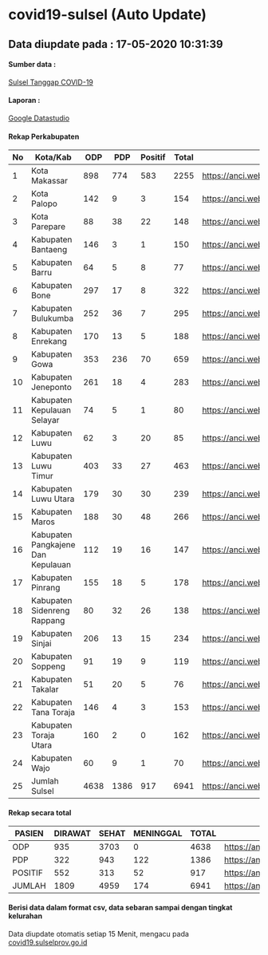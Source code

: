 
# covid19-sulsel (Auto Update)

## Data diupdate pada : 17-05-2020 10:31:39

#### Sumber data :
[Sulsel Tanggap COVID-19](https://covid19.sulselprov.go.id)

#### Laporan :
[Google Datastudio](https://datastudio.google.com/s/jythWGc1j4w)

#### Rekap Perkabupaten 
|No|Kota/Kab|ODP|PDP|Positif|Total|Link|
| --- | --- | --- | --- | --- | --- | --- |
|1|Kota Makassar|898|774|583|2255|https://anci.web.id/cor/kota_makassar|
|2|Kota Palopo|142|9|3|154|https://anci.web.id/cor/kota_palopo|
|3|Kota Parepare|88|38|22|148|https://anci.web.id/cor/kota_parepare|
|4|Kabupaten Bantaeng|146|3|1|150|https://anci.web.id/cor/kabupaten_bantaeng|
|5|Kabupaten Barru|64|5|8|77|https://anci.web.id/cor/kabupaten_barru|
|6|Kabupaten Bone|297|17|8|322|https://anci.web.id/cor/kabupaten_bone|
|7|Kabupaten Bulukumba|252|36|7|295|https://anci.web.id/cor/kabupaten_bulukumba|
|8|Kabupaten Enrekang|170|13|5|188|https://anci.web.id/cor/kabupaten_enrekang|
|9|Kabupaten Gowa|353|236|70|659|https://anci.web.id/cor/kabupaten_gowa|
|10|Kabupaten Jeneponto|261|18|4|283|https://anci.web.id/cor/kabupaten_jeneponto|
|11|Kabupaten Kepulauan Selayar|74|5|1|80|https://anci.web.id/cor/kabupaten_kepulauan_selayar|
|12|Kabupaten Luwu|62|3|20|85|https://anci.web.id/cor/kabupaten_luwu|
|13|Kabupaten Luwu Timur|403|33|27|463|https://anci.web.id/cor/kabupaten_luwu_timur|
|14|Kabupaten Luwu Utara|179|30|30|239|https://anci.web.id/cor/kabupaten_luwu_utara|
|15|Kabupaten Maros|188|30|48|266|https://anci.web.id/cor/kabupaten_maros|
|16|Kabupaten Pangkajene Dan Kepulauan|112|19|16|147|https://anci.web.id/cor/kabupaten_pangkajene_dan_kepulauan|
|17|Kabupaten Pinrang|155|18|5|178|https://anci.web.id/cor/kabupaten_pinrang|
|18|Kabupaten Sidenreng Rappang|80|32|26|138|https://anci.web.id/cor/kabupaten_sidenreng_rappang|
|19|Kabupaten Sinjai|206|13|15|234|https://anci.web.id/cor/kabupaten_sinjai|
|20|Kabupaten Soppeng|91|19|9|119|https://anci.web.id/cor/kabupaten_soppeng|
|21|Kabupaten Takalar|51|20|5|76|https://anci.web.id/cor/kabupaten_takalar|
|22|Kabupaten Tana Toraja|146|4|3|153|https://anci.web.id/cor/kabupaten_tana_toraja|
|23|Kabupaten Toraja Utara|160|2|0|162|https://anci.web.id/cor/kabupaten_toraja_utara|
|24|Kabupaten Wajo|60|9|1|70|https://anci.web.id/cor/kabupaten_wajo|
|25|Jumlah Sulsel|4638|1386|917|6941|https://anci.web.id/cor/jumlah_sulsel|

#### Rekap secara total

| PASIEN | DIRAWAT | SEHAT | MENINGGAL | TOTAL | LINK |
| ---- | -------- | ---- | ---- |  ---- | ---- |
| ODP | 935 | 3703 | 0 | 4638 | https://anci.web.id/cor/odp_detail.html |
| PDP | 322 | 943 | 122 | 1386 | https://anci.web.id/cor/pdp_detail.html |
| POSITIF | 552 | 313 | 52 | 917 | https://anci.web.id/cor/positif_detail.html |
| JUMLAH | 1809 | 4959 | 174 | 6941 | https://anci.web.id/cor/jumlah_sulsel/ |

 
#### Berisi data dalam format csv, data sebaran sampai dengan tingkat kelurahan

Data diupdate otomatis setiap 15 Menit, mengacu pada [covid19.sulselprov.go.id](https://covid19.sulselprov.go.id)

